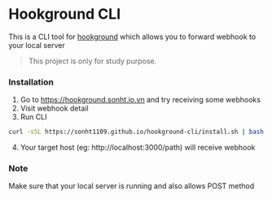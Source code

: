 # Hookground CLI
This is a CLI tool for [hookground](https://hookground.sonht.io.vn) which allows you to forward webhook to your local server

>This project is only for study purpose.

### Installation
1. Go to https://hookground.sonht.io.vn and try receiving some webhooks
2. Visit webhook detail
3. Run CLI
```bash
curl -sSL https://sonht1109.github.io/hookground-cli/install.sh | bash -s -- --t <YOUR_WEBHOOK_KEY> --h <LOCAL_TARGET_URL>
```
4. Your target host (eg: http://localhost:3000/path) will receive webhook

### Note
Make sure that your local server is running and also allows POST method